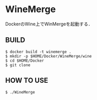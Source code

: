 WineMerge
==============================
DockerのWine上でWinMergeを起動する．


BUILD
--------------------
```
$ docker build -t winemerge .
$ mkdir -p $HOME/Docker/WineMerge/wine
$ cd $HOME/Docker
$ git clone 
```


HOW TO USE
--------------------
```
$ ./WineMerge
```



